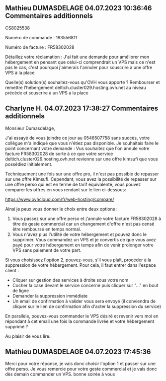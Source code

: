 ## Mathieu DUMASDELAGE 04.07.2023 10:36:46  Commentaires additionnels
CS8025538

Numéro de commande :
193556811

Numéro de facture :
FR58302028

Détaillez votre réclamation :
J'ai fait une demande pour améliorer mon hébergement en pensant que celui-ci comprendrait un VPS mais ce n'est pas le cas, c'est pourquoi j'aimerais l'annuler pour souscrire à une offre VPS à la place

Quelle(s) solution(s) souhaitez-vous qu'OVH vous apporte ?
Rembourser et remettre l'hébergement deltich.cluster029.hosting.ovh.net au niveau précède et souscrire à un VPS a la place


## Charlyne H. 04.07.2023 17:38:27  Commentaires additionnels
Monsieur Dumasdelage,

J'ai essayé de vous joindre ce jour au 0546507758 sans succès, votre collègue m'a indiqué que vous n'étiez pas disponible.
Je souhaitais faire le point concernant votre demande : Vus souhaitez que l'on annule votre facture FR58302028 de sorte à ce que votre service deltich.cluster029.hosting.ovh.net revienne sur une offre kimsufi que vous possédiez initialement.

Techniquement une fois sur une offre pro, il n'est pas possible de repasser sur une offre Kimsufi. Cependant, vous avez la possibilité de repasser sur une offre perso qui est en terme de tarif équivalente, vous pouvez comparer les offres en vous rendant sur le lien ci-dessous:

https://www.ovhcloud.com/fr/web-hosting/compare/

Ainsi je peux vous donner le choix entre deux options :

1. Vous passez sur une offre perso et j'annule votre facture FR58302028 à titre de geste commercial car un changement d'offre n'est pas censé être remboursé en temps normal.
2. Vous n'avez plus l'utilité de votre hébergement et pouvez donc le supprimer. Vous commandez un VPS et je convertis ce que vous avez payé pour votre hébergement en temps afin de venir prolonger votre VPS sans paiement de votre part.

Si vous choisissez l'option 2, pouvez-vous, s'il vous plaît, procéder à la suppression de votre hébergement. Pour cela, il faut entrer dans l'espace client :
- Cliquer sur gestion des services à droite sous votre nom
- Cocher la case devant le service concerné puis cliquer sur "..." en bout de ligne
- Demander la suppression immédiate
- Un email de confirmation à valider vous sera envoyé (il conviendra de cliquer sur le lien de confirmation afin d'acter la suppression du service)

En parallèle, pouvez-vous commander le VPS désiré et revenir vers moi en répondant à cet email une fois la commande livrée et votre hébergement supprimé ?

Au plaisir de vous lire.


## Mathieu DUMASDELAGE 04.07.2023 17:45:36

Merci pour votre réponse, je vais donc choisir l'option 1 et passer sur une offre perso. Je vous remercie pour votre geste commercial et je vais donc dès demain commander un VPS. bonne soirée à vous